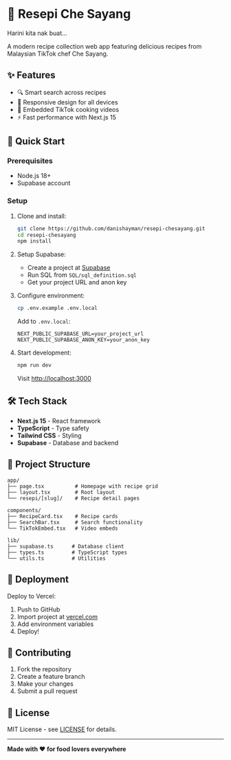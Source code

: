 # 🍳 Resepi Che Sayang

Harini kita nak buat...

A modern recipe collection web app featuring delicious recipes from Malaysian TikTok chef Che Sayang.

## ✨ Features

- 🔍 Smart search across recipes
- 📱 Responsive design for all devices
- 🎥 Embedded TikTok cooking videos
- ⚡ Fast performance with Next.js 15

## 🚀 Quick Start

### Prerequisites
- Node.js 18+
- Supabase account

### Setup

1. Clone and install:
   ```bash
   git clone https://github.com/danishayman/resepi-chesayang.git
   cd resepi-chesayang
   npm install
   ```

2. Setup Supabase:
   - Create a project at [Supabase](https://supabase.com)
   - Run SQL from `SQL/sql_definition.sql`
   - Get your project URL and anon key

3. Configure environment:
   ```bash
   cp .env.example .env.local
   ```
   Add to `.env.local`:
   ```env
   NEXT_PUBLIC_SUPABASE_URL=your_project_url
   NEXT_PUBLIC_SUPABASE_ANON_KEY=your_anon_key
   ```

4. Start development:
   ```bash
   npm run dev
   ```
   Visit [http://localhost:3000](http://localhost:3000)

## 🛠️ Tech Stack

- **Next.js 15** - React framework
- **TypeScript** - Type safety
- **Tailwind CSS** - Styling
- **Supabase** - Database and backend

## 📁 Project Structure

```
app/
├── page.tsx          # Homepage with recipe grid
├── layout.tsx        # Root layout
└── resepi/[slug]/    # Recipe detail pages

components/
├── RecipeCard.tsx    # Recipe cards
├── SearchBar.tsx     # Search functionality
└── TikTokEmbed.tsx   # Video embeds

lib/
├── supabase.ts      # Database client
├── types.ts         # TypeScript types
└── utils.ts         # Utilities
```

## 🚀 Deployment

Deploy to Vercel:
1. Push to GitHub
2. Import project at [vercel.com](https://vercel.com)
3. Add environment variables
4. Deploy!

## 🤝 Contributing

1. Fork the repository
2. Create a feature branch
3. Make your changes
4. Submit a pull request

## 📄 License

MIT License - see [LICENSE](LICENSE) for details.

---

**Made with ❤️ for food lovers everywhere**
